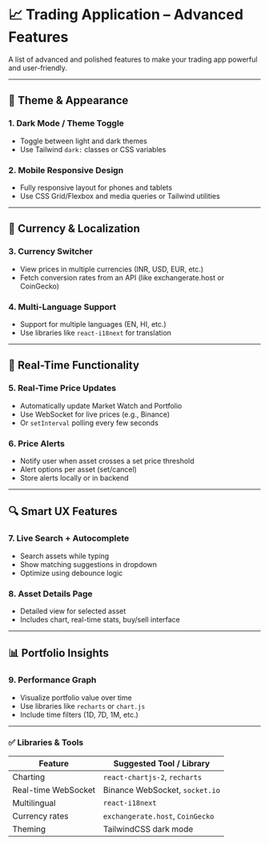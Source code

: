 # 📈 Trading Application – Advanced Features

A list of advanced and polished features to make your trading app powerful and user-friendly.

---

## 🌙 Theme & Appearance

### 1. Dark Mode / Theme Toggle
- Toggle between light and dark themes
- Use Tailwind `dark:` classes or CSS variables

### 2. Mobile Responsive Design
- Fully responsive layout for phones and tablets
- Use CSS Grid/Flexbox and media queries or Tailwind utilities

---

## 💱 Currency & Localization

### 3. Currency Switcher
- View prices in multiple currencies (INR, USD, EUR, etc.)
- Fetch conversion rates from an API (like exchangerate.host or CoinGecko)

### 4. Multi-Language Support
- Support for multiple languages (EN, HI, etc.)
- Use libraries like `react-i18next` for translation

---

## 🔄 Real-Time Functionality

### 5. Real-Time Price Updates
- Automatically update Market Watch and Portfolio
- Use WebSocket for live prices (e.g., Binance)
- Or `setInterval` polling every few seconds

### 6. Price Alerts
- Notify user when asset crosses a set price threshold
- Alert options per asset (set/cancel)
- Store alerts locally or in backend

---

## 🔍 Smart UX Features

### 7. Live Search + Autocomplete
- Search assets while typing
- Show matching suggestions in dropdown
- Optimize using debounce logic

### 8. Asset Details Page
- Detailed view for selected asset
- Includes chart, real-time stats, buy/sell interface

---

## 📊 Portfolio Insights

### 9. Performance Graph
- Visualize portfolio value over time
- Use libraries like `recharts` or `chart.js`
- Include time filters (1D, 7D, 1M, etc.)

---

### ✅ Libraries & Tools

| Feature              | Suggested Tool / Library          |
|----------------------|-----------------------------------|
| Charting             | `react-chartjs-2`, `recharts`     |
| Real-time WebSocket  | Binance WebSocket, `socket.io`    |
| Multilingual         | `react-i18next`                   |
| Currency rates       | `exchangerate.host`, `CoinGecko` |
| Theming              | TailwindCSS dark mode             |


